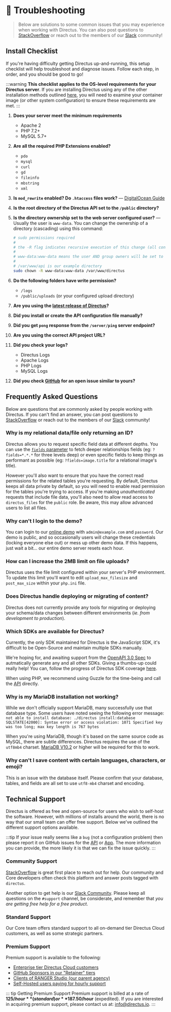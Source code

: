 # 💬 Troubleshooting

> Below are solutions to some common issues that you may experience when working with Directus. You can also post questions to [StackOverflow](https://stackoverflow.com/questions/tagged/directus) or reach out to the members of our [Slack](https://directus.chat) community!

## Install Checklist

If you're having difficulty getting Directus up-and-running, this setup checklist will help troubleshoot and diagnose issues. Follow each step, in order, and you should be good to go!

:::warning
**This checklist applies to the OS-level requirements for your Directus server**. If you are installing Directus using any of the other installation methods outlined [here](/getting-started/installation.html#setup), you will need to examine your container image (or other system configuration) to ensure these requirements are met.
:::

1. **Does your server meet the minimum requirements**

    - Apache 2
    - PHP 7.2+
    - MySQL 5.7+

2. **Are all the required PHP Extensions enabled?**

    - `pdo`
    - `mysql`
    - `curl`
    - `gd`
    - `fileinfo`
    - `mbstring`
    - `xml`

3. **Is `mod_rewrite` enabled? Do `.htaccess` files work?** — [DigitalOcean Guide](https://www.digitalocean.com/community/tutorials/how-to-set-up-mod_rewrite#Section%202)

4. **Is the root directory of the Directus API set to the `/public` directory?**

5. **Is the directory ownership set to the web server configured user?** — Usually the user is `www-data`. You can change the ownership of a directory (cascading) using this command:

    ```bash
    # sudo permissions required
    #
    # the -R flag indicates recursive execution of this change (all contents within the directory will also be changed)
    #
    # www-data:www-data means the user AND group owners will be set to www-data i.e. <user>:<group>
    #
    # /var/www/api is our example directory
    sudo chown -R www-data:www-data /var/www/directus
    ```

6. **Do the following folders have write permission?**

    - `/logs`
    - `/public/uploads` (or your configured upload directory)

7. **Are you using the [latest release of Directus](https://github.com/directus/v8-archive/releases)?**

8. **Did you install or create the API configuration file manually?**

9. **Did you get `pong` response from the `/server/ping` server endpoint?**

10. **Are you using the correct API project URL?**

11. **Did you check your logs?**

    - Directus Logs
    - Apache Logs
    - PHP Logs
    - MySQL Logs

12. **Did you check [GitHub](https://github.com/directus) for an open issue similar to yours?**

## Frequently Asked Questions

Below are questions that are commonly asked by people working with Directus. If you can't find an answer, you can post questions to [StackOverflow](https://stackoverflow.com/questions/tagged/directus) or reach out to the members of our [Slack](https://directus.chat) community!

### Why is my relational data/file only returning an ID?

Directus allows you to request specific field data at different depths. You can use the [`fields` parameter](../api/query/fields.html) to fetch deeper relationships fields (eg: `?fields=*.*.*` for three levels deep) or even specific fields to keep things as performant as possible (eg: `?fields=image.title` for a relational image's title).

However you'll also want to ensure that you have the correct read permissions for the related tables you're requesting. By default, Directus keeps all data private by default, so you will need to enable read permission for the tables you're trying to access. If you're making _unauthenticated_ requests that include file data, you'll also need to allow read access to `directus_files` for the `public` role. Be aware, this may allow advanced users to list all files.

### Why can't I login to the demo?

You can login to our [online demo](https://demo.directus.io) with `admin@example.com` and `password`. Our demo is public, and so occasionally users will change these credentials (locking everyone else out) or mess up other demo data. If this happens, just wait a bit... our entire demo server resets each hour.

### How can I increase the 2MB limit on file uploads?

Directus uses the file limit configured within your server's PHP environment. To update this limit you'll want to edit `upload_max_filesize` and `post_max_size` within your `php.ini` file.

### Does Directus handle deploying or migrating of content?

Directus does not currently provide any tools for migrating or deploying your schema/data changes between different environments (_ie. from development to production_).

### Which SDKs are available for Directus?

Currently, the only SDK maintained for Directus is the JavaScript SDK, it's difficult to be Open-Source and maintain multiple SDKs manually.

We're hoping for, and awaiting support from the [OpenAPI 3.0 Spec](https://github.com/OAI/OpenAPI-Specification/issues/1706) to autmatically generate any and all other SDKs. Giving a thumbs-up could really help! You can, follow the progress of Directus SDK coverage [here](https://github.com/directus/v8-archive/issues/2255).

When using PHP, we recommend using Guzzle for the time-being and call the [API](/api/reference.html#introduction) directly.

### Why is my MariaDB installation not working?

While we don't officially support MariaDB, many successfully use that database type. Some users have noted seeing the following error message: `not able to install database: ./directus install:database SQLSTATE[42000]: Syntax error or access violation: 1071 Specified key was too long; max key length is 767 bytes`

When you're using MariaDB, though it's based on the same source code as MySQL, there are subtle differences. Directus requires the use of the `utf8mb4` charset. [MariaDB V10.2](https://mariadb.com/kb/en/library/supported-character-sets-and-collations/) or higher will be required for this to work.

### Why can't I save content with certain languages, characters, or emoji?

This is an issue with the database itself. Please confirm that your database, tables, and fields are all set to use `utf8-mb4` charset and encoding.

## Technical Support

Directus is offered as free and open-source for users who wish to self-host the software. However, with millions of installs around the world, there is no way that our small team can offer free support. Below we've outlined the different support options available.

:::tip
If your issue really seems like a `bug` (not a configuration problem) then please report it on GitHub issues for the [API](https://github.com/directus/api/issues/new?template=Bug_report.md) or [App](https://github.com/directus/v8-archive/issues/new?template=Bug_report.md). The more information you can provide, the more likely it is that we can fix the issue quickly.
:::

### Community Support

[StackOverflow](https://stackoverflow.com/search?q=directus) is great first place to reach out for help. Our community and Core developers often check this platform and answer posts tagged with `directus`.

Another option to get help is our [Slack Community](https://directus.chat). Please keep all questions on the `#support` channel, be considerate, and remember that _you are getting free help for a free product_.

### Standard Support

Our Core team offers standard support to all on-demand tier Directus Cloud customers, as well as some strategic partners.

### Premium Support

Premium support is available to the following:

* [Enterprise tier Directus Cloud customers](https://directus.cloud)
* [GitHub Sponsors in our "Retainer" tiers](https://github.com/sponsors/directus)
* [Clients of RANGER Studio (our parent agency)](https://rangerstudio.com/)
* [Self-Hosted users paying for hourly support](mailto:info@directus.io)

::: tip Getting Premium Support
Premium support is billed at a rate of **$125/hour** (standard) or **$187.50/hour** (expedited). If you are interested in acquiring premium support, please contact us at: [info@directus.io](mailto:info@directus.io).
:::
